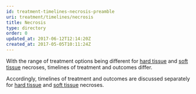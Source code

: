 ```yaml
---
id: treatment-timelines-necrosis-preamble
uri: treatment/timelines/necrosis
title: Necrosis
type: directory
order: 0
updated_at: 2017-06-12T12:14:20Z
created_at: 2017-05-05T10:11:24Z
---
```


<p>With the range of treatment options being different for <a href="/treatment/surgery/necrosis/hard-tissue">hard tissue</a>    and <a href="/treatment/surgery/necrosis/soft-tissue">soft tissue</a>    necroses, timelines of treatment and outcomes differ.</p>
<p>Accordingly, timelines of treatment and outcomes are discussed
    separately for <a href="/treatment/timelines/necrosis/hard-tissue">hard tissue</a>    and <a href="/treatment/timelines/necrosis/soft-tissue">soft tissue</a>    necroses.</p>
